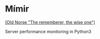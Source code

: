 # Mímir

[(Old Norse "The rememberer, the wise one")](http://en.wikipedia.org/wiki/M%C3%ADmir)

Server performance monitoring in Python3
